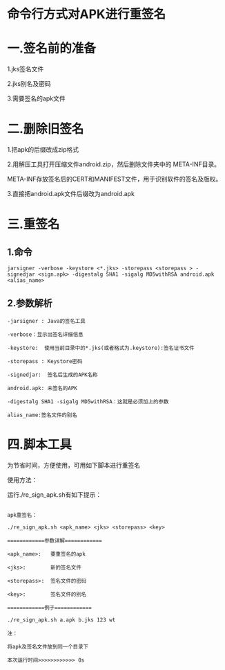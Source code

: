 # **命令行方式对APK进行重签名**
# 一.签名前的准备
1.jks签名文件

2.jks别名及密码

3.需要签名的apk文件
# 二.删除旧签名

1.把apk的后缀改成zip格式

2.用解压工具打开压缩文件android.zip，然后删除文件夹中的 META-INF目录。

META-INF存放签名后的CERT和MANIFEST文件，用于识别软件的签名及版权。

3.直接把android.apk文件后缀改为android.apk
# 三.重签名

## 1.命令
```
jarsigner -verbose -keystore <*.jks> -storepass <storepass > -signedjar <sign.apk> -digestalg SHA1 -sigalg MD5withRSA android.apk <alias_name>
```
## 2.参数解析
```
-jarsigner : Java的签名工具

-verbose：显示出签名详细信息

-keystore:  使用当前目录中的*.jks(或者格式为.keystore):签名证书文件

-storepass : Keystore密码

-signedjar:  签名后生成的APK名称

android.apk: 未签名的APK

-digestalg SHA1 -sigalg MD5withRSA：这就是必须加上的参数

alias_name:签名文件的别名
```
# 四.脚本工具

为节省时间，方便使用，可用如下脚本进行重签名

使用方法：

运行./re_sign_apk.sh有如下提示：
```

apk重签名：

./re_sign_apk.sh <apk_name> <jks> <storepass> <key>

============参数详解============

<apk_name>:   要重签名的apk

<jks>:        新的签名文件

<storepass>:  签名文件的密码

<key>:        签名文件的别名

============例子============

./re_sign_apk.sh a.apk b.jks 123 wt

注：

将apk及签名文件放到同一个目录下

本次运行时间>>>>>>>>>>>> 0s
```